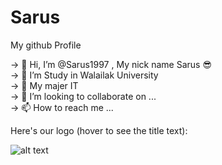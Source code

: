 # Sarus
My github Profile

-> 👋 Hi, I’m @Sarus1997 , My nick name Sarus 😎 <br>
-> 🏫 I’m Study in Walailak University <br>
-> 🌱 My majer IT <br>
-> 💞️ I’m looking to collaborate on ... <br>
-> 📫 How to reach me ... <br>


Here's our logo (hover to see the title text):

![alt text](https://scontent.furt1-1.fna.fbcdn.net/v/t39.30808-6/297495803_1980873878769302_8258958539190854788_n.jpg?stp=dst-jpg_s960x960&_nc_cat=102&ccb=1-7&_nc_sid=e3f864&_nc_eui2=AeF3YoKdz-Vc-Gsaid_-9F6RyAmtIT-5p3fICa0hP7mnd5BbhuJ3eNMpucURjoL1q8gGCpog9uWYHtFV5mobpb1p&_nc_ohc=U0h_uFsDcwoAX8-BRKV&_nc_ht=scontent.furt1-1.fna&oh=00_AfAr8eLKWW5FfRSUoKKN099qnyOzcizOoWZpz8jLG-Ptfg&oe=6383EC9A)

